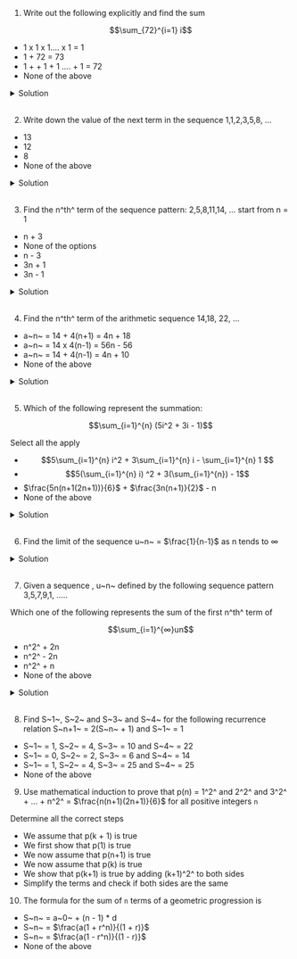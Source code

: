 1. Write out the following explicitly and find the sum

$$\sum_{72}^{i=1} i$$

- 1 x 1 x 1.... x 1 = 1
- 1 + 72 = 73
- 1 + + 1 + 1 .... + 1 = 72
- None of the above

<details>
  <summary>Solution</summary>

The above summation represents the sum of all integers from 1 to 72.
Using the formula for the sum of the first n natural numbers

S~n~ = $\frac{n(n + 1)}{2}$, whre n = 72

Step 1:

Substitute n = 72 in to the formula

S~72~ = $\frac{72(72+ 1)}{2}$

Step 2:

Calculate: S~72~ = 2628

</details>

<br>

2. Write down the value of the next term in the sequence 1,1,2,3,5,8, ...

- 13
- 12
- 8
- None of the above

<details>
  <summary>Solution</summary>

The sequence 1,1,2,3,5,8, is the `Fibonacci sequence`, where each term is the sum of the two preceding terms

The next term after 8 is: 5 + 8 = 13

</details>

<br>

3. Find the n^th^ term of the sequence pattern: 2,5,8,11,14, ... start from n = 1

- n + 3
- None of the options
- n - 3
- 3n + 1
- 3n - 1

<details>
  <summary>Solution</summary>

The sequence 2,5,8,11,14 is an arithmetic sequence wheer each term increases by a constant difference d = 3

The formula for the n-th term of an arithmetic sequence is

a~n~ = a + (n - 1)d, where
`a` is the first term (a = 2)
`d` is the common difference (d = 3)

Step 1: Substitud a = 2 and d = 3

a~n~ = 2 + (n - 1)(3)

Step 2: Simplify

a~n~ = 2 + 3~n~ 3
a~n~ = 3~n~ 1

Step 3: Final answer

3~n~ - 1

</details>

<br>

4. Find the n^th^ term of the arithmetic sequence 14,18, 22, ...

- a~n~ = 14 + 4(n+1) = 4n + 18
- a~n~ = 14 x 4(n-1) = 56n - 56
- a~n~ = 14 + 4(n-1) = 4n + 10
- None of the above

<details>
  <summary>Solution</summary>

a~n~ = a + (n - )d, where `a` = 14 (first term), `d` = 4 (common difference)

Step 1: Substitute a = 14 and d = 4

a~n~ = 14 + (n - 1)(4)

Step 2: Simplify

a~n~ = 14 + 4n - 4
a~n~ = 4n + 10

</details>

<br>

5. Which of the following represent the summation:

$$\sum_{i=1}^{n} (5i^2 + 3i - 1)$$

Select all the apply

- $$5\sum_{i=1}^{n} i^2 + 3\sum_{i=1}^{n} i - \sum_{i=1}^{n} 1 $$
- $$5(\sum_{i=1}^{n} i) ^2  + 3(\sum_{i=1}^{n}) - 1$$
- $\frac{5n(n+1(2n+1))}{6}$ + $\frac{3n(n+1)}{2}$ - n
- None of the above

<details>
  <summary>Solution</summary>

Step 1: Split the summation

$$\sum_{i=1}^{n} (5i^2 + 3i - 1) = 5 \sum_{i=1}^{n} i^2 + 3 \sum_{i=1}^{n} i - \sum_{i=1}^{n} 1$$

This matches Option 1 and 3

</details>

<br>

6. Find the limit of the sequence u~n~ = $\frac{1}{n-1}$ as n tends to ∞

<details>
  <summary>Solution</summary>

Step 1: Write the sequence explicitly

u~n~ = $\frac{1}{n}$ - $\frac{1}{n - 1}$

Step 2: Combine terms using a common denominator

The least common denominator of `n` and `n - 1` is `n(n-1)`. Rewritte the terms

u~n~ = $\frac{(n -1) - n}{n(n - 1)}$

Simplify the numerator

u~n~ = $\frac{1}{n(n - 1)}$

Step 3: Evaluate the limit as n -> ∞

As n -> ∞, the denominator n(n-1) -> ∞ so

u~n~ = 0

</details>

<br>

7. Given a sequence , u~n~ defined by the following sequence pattern 3,5,7,9,1, .....

Which one of the following represents the sum of the first n^th^ term of

$$\sum_{i=1}^{∞}un$$

- n^2^ + 2n
- n^2^ - 2n
- n^2^ + n
- None of the above

<details>
  <summary>Solution</summary>

The given sequence u~n~ = 3,5,7,9 .. is an arithmetic sequence with

- First term a = 3
- Common difference d = 2

To find the sum of the first n trms, we use the formula for the sum of an arithmetic sequence:

S~n~ = $\frac{n}{2}$ (2a + (n -1) d)

Where :

- a is the first term
- d is the common difference
- n is the number of terms

Step 1: Substitute a = 3 and d = 2 into the formula

S~n~ = $\frac{n}{2}$ (2(3) + (n -1)(2))

Step 2: Simplify yhe expression inside the parentheses

S~n~ = $\frac{n}{2}$ (6+ 2n -2)
S~n~ = $\frac{n}{2}$ (4 + 2n)

Step 3: Factor out 2

S~n~ = $\frac{n}{2}$ \* 2(n + 2)
S~n~ = n(n+2)

Step 4: Expand S~n~

S~n~ = n^2^ + 2n

</details>

<br>

8. Find S~1~, S~2~ and S~3~ and S~4~ for the following recurrence relation
   S~n+1~ = 2(S~n~ + 1) and S~1~ = 1

- S~1~ = 1, S~2~ = 4, S~3~ = 10 and S~4~ = 22
- S~1~ = 0, S~2~ = 2, S~3~ = 6 and S~4~ = 14
- S~1~ = 1, S~2~ = 4, S~3~ = 25 and S~4~ = 25
- None of the above

9. Use mathematical induction to prove that
   p(n) = 1^2^ and 2^2^ and 3^2^ + ... + n^2^ = $\frac{n(n+1)(2n+1)}{6}$ for all positive integers `n`

Determine all the correct steps

- We assume that p(k + 1) is true
- We first show that p(1) is true
- We now assume that p(n+1) is true
- We now assume that p(k) is true
- We show that p(k+1) is true by adding (k+1)^2^ to both sides
- Simplify the terms and check if both sides are the same

10. The formula for the sum of `n` terms of a geometric progression is

- S~n~ = a~0~ + (n - 1) \* d
- S~n~ = $\frac{a(1 + r^n)}{(1 + r)}$
- S~n~ = $\frac{a(1 - r^n)}{(1 - r)}$
- None of the above
